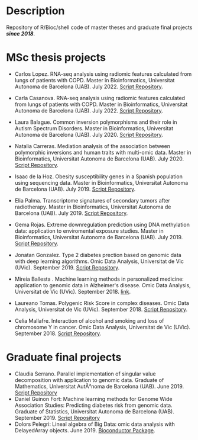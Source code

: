 # Description

Repository of R/Bioc/shell code of master theses and graduate final projects **_since 2018_**.

# MSc thesis projects 

- Carlos Lopez. RNA-seq analysis using radiomic features calculated from lungs of patients with COPD. Master in Bioinformatics, Universitat Autonoma de Barcelona (UAB). July 2022. [Script Repository](https://github.com/isglobal-brge/master_thesis/tree/master/Radiomic_genomic).

- Carla Casanova. RNA-seq analysis using radiomic features calculated from lungs of patients with COPD. Master in Bioinformatics, Universitat Autonoma de Barcelona (UAB). July 2022. [Script Repository](https://github.com/isglobal-brge/master_thesis/tree/master/Radiomic_transcriptomic).

- Laura Balague. Common inversion polymorphisms and their role in Autism Spectrum Disorders. Master in Bioinformatics, Universitat Autonoma de Barcelona (UAB). July 2020. [Script Repository](https://github.com/isglobal-brge/master_thesis/tree/master/inversions_ASD).

- Natalia Carreras. Mediation analysis of the association between polymorphic inversions and human traits with multi-omic data. Master in Bioinformatics, Universitat Autonoma de Barcelona (UAB). July 2020. [Script Repository](https://github.com/isglobal-brge/master_thesis/tree/master/inversions_exposome).

- Isaac de la Hoz. Obesity susceptibility genes in a Spanish population using sequencing data. Master in Bioinformatics, Universitat Autonoma de Barcelona (UAB). July 2019. [Script Repository](https://github.com/isglobal-brge/master_thesis/tree/master/obesitySeq).

- Elia Palma. Transcriptome signatures of secondary tumors after radiotherapy. Master in Bioinformatics, Universitat Autonoma de Barcelona (UAB). July 2019. [Script Repository](https://github.com/isglobal-brge/master_thesis/tree/master/radiation_cancer).

- Gema Rojas. Extreme downregulation prediction using DNA methylation data: application to enviromental exposure studies. Master in Bioinformatics, Universitat Autonoma de Barcelona (UAB). July 2019. [Script Repository](https://github.com/isglobal-brge/master_thesis/tree/master/EDY).

- Jonatan Gonzalez. Type 2 diabetes prection based on genomic data with deep learning algorithms. Omic Data Analysis, Universitat de Vic (UVic).  September 2019. [Script Repository](https://github.com/isglobal-brge/master_thesis/tree/master/DiabPred).

- Mireia Ballesta . Machine learning methods in personalized medicine: application to genomic data in Alzheimer's disease. Omic Data Analysis, Universitat de Vic (UVic). September 2018. [link](https://github.com/isglobal-brge/master_thesis/tree/master/machine_learning).

- Laureano Tomas. Polygenic Risk Score in complex diseases. Omic Data Analysis, Universitat de Vic (UVic). September 2018. [Script Repository](https://github.com/isglobal-brge/master_thesis/tree/master/genetic_score).

- Celia Mallafre. Interaction of alcohol and smoking and loss of chromosome Y in cancer. Omic Data Analysis, Universitat de Vic (UVic). September 2018. [Script Repository](https://github.com/isglobal-brge/master_thesis/tree/master/LOY_interaction).

# Graduate final projects

- Claudia Serrano. Parallel implementation of singular value decomposition with application to genomic data. Graduate of Mathematics, Universitat AutÃ²noma de Barcelona (UAB). June 2019. [Script Repository](https://github.com/isglobal-brge/master_thesis/tree/master/parallel_SVD)
- Daniel Guinon Fort: Machine learning methods for Genome Wide Association Studies: Predicting diabetes risk from genomic data. Graduate of Statistics, Universitat Autonoma de Barcelona (UAB). September 2019. [Script Repository](https://github.com/isglobal-brge/master_thesis/tree/master/machine_learning_diabetes)
- Dolors Pelegri: Lineal algebra of Big Data: omic data analysis with DelayedArray objects. June 2019. [Bioconductor Package](https://github.com/isglobal-brge/BigDataStatMeth).
